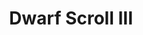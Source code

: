 ---
templateKey: blog-post
featuredpost: false
featuredimage: /assets/Dwarf_Scroll_III.png
title: Dwarf Scroll III
description: Artifacts
testfield: 196
---